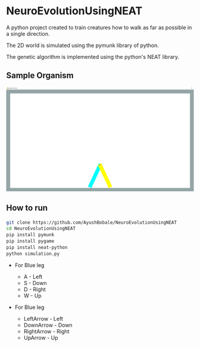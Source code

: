 # NeuroEvolutionUsingNEAT

A python project created to train creatures how to walk as far as possible in a single direction.

The 2D world is simulated using the pymunk library of python.

The genetic algorithm is implemented using the python's NEAT library.

## Sample Organism
![Simulation Screen Shot](https://github.com/AyushBobale/NeuroEvolutionUsingNEAT/blob/main/imgs/mainss.PNG?raw=true "Sample Organism")

## How to run

``` bash
git clone https://github.com/AyushBobale/NeuroEvolutionUsingNEAT
cd NeuroEvolutionUsingNEAT
pip install pymunk
pip install pygame
pip install neat-python
python simulation.py 
```
* For Blue leg
    * A - Left
    * S - Down
    * D - Right
    * W - Up

* For Blue leg
    * LeftArrow - Left
    * DownArrow - Down
    * RightArrow - Right
    * UpArrow - Up